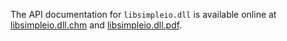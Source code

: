 The API documentation for `libsimpleio.dll` is available online at [libsimpleio.dll.chm](http://git.munts.com/libsimpleio/doc/libsimpleio.dll.chm) and [libsimpleio.dll.pdf](http://git.munts.com/libsimpleio/doc/libsimpleio.dll.pdf).
